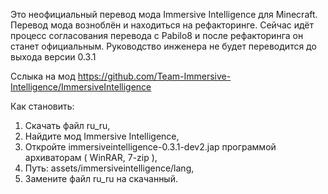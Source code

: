   Это неофициальный перевод мода Immersive Intelligence для Minecraft. 
   Перевод мода возноблён и находиться на рефакторинге.
   Сейчас идёт процесс согласования перевода с Pabilo8 и после рефакторинга он станет официальным.
   Руководство инженера не будет переводится до выхода версии 0.3.1
   
   Сслыка на мод https://github.com/Team-Immersive-Intelligence/ImmersiveIntelligence
   
   Как становить:
   1. Скачать файл ru_ru,
   2. Найдите мод Immersive Intelligence,
   3. Откройте immersiveintelligence-0.3.1-dev2.jap программой архиваторам ( WinRAR, 7-zip ),
   4. Путь: assets/immersiveintelligence/lang,
   5. Замените файл ru_ru на скачанный.
